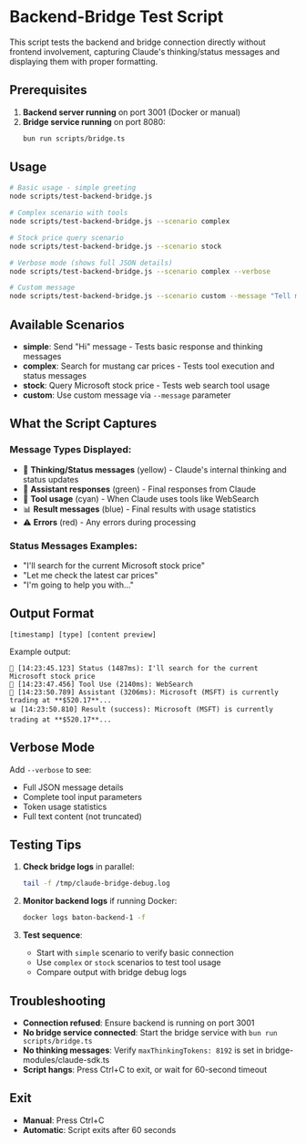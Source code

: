 # Backend-Bridge Test Script

This script tests the backend and bridge connection directly without frontend involvement, capturing Claude's thinking/status messages and displaying them with proper formatting.

## Prerequisites

1. **Backend server running** on port 3001 (Docker or manual)
2. **Bridge service running** on port 8080:
   ```bash
   bun run scripts/bridge.ts
   ```

## Usage

```bash
# Basic usage - simple greeting
node scripts/test-backend-bridge.js

# Complex scenario with tools
node scripts/test-backend-bridge.js --scenario complex

# Stock price query scenario
node scripts/test-backend-bridge.js --scenario stock

# Verbose mode (shows full JSON details)
node scripts/test-backend-bridge.js --scenario complex --verbose

# Custom message
node scripts/test-backend-bridge.js --scenario custom --message "Tell me about React hooks"
```

## Available Scenarios

- **simple**: Send "Hi" message - Tests basic response and thinking messages
- **complex**: Search for mustang car prices - Tests tool execution and status messages  
- **stock**: Query Microsoft stock price - Tests web search tool usage
- **custom**: Use custom message via `--message` parameter

## What the Script Captures

### Message Types Displayed:
- 🤔 **Thinking/Status messages** (yellow) - Claude's internal thinking and status updates
- 💬 **Assistant responses** (green) - Final responses from Claude
- 🔧 **Tool usage** (cyan) - When Claude uses tools like WebSearch
- 📊 **Result messages** (blue) - Final results with usage statistics
- ⚠️ **Errors** (red) - Any errors during processing

### Status Messages Examples:
- "I'll search for the current Microsoft stock price"
- "Let me check the latest car prices"
- "I'm going to help you with..."

## Output Format

```
[timestamp] [type] [content preview]
```

Example output:
```
🤔 [14:23:45.123] Status (1487ms): I'll search for the current Microsoft stock price
🔧 [14:23:47.456] Tool Use (2140ms): WebSearch
💬 [14:23:50.789] Assistant (3206ms): Microsoft (MSFT) is currently trading at **$520.17**...
📊 [14:23:50.810] Result (success): Microsoft (MSFT) is currently trading at **$520.17**...
```

## Verbose Mode

Add `--verbose` to see:
- Full JSON message details
- Complete tool input parameters
- Token usage statistics
- Full text content (not truncated)

## Testing Tips

1. **Check bridge logs** in parallel:
   ```bash
   tail -f /tmp/claude-bridge-debug.log
   ```

2. **Monitor backend logs** if running Docker:
   ```bash
   docker logs baton-backend-1 -f
   ```

3. **Test sequence**:
   - Start with `simple` scenario to verify basic connection
   - Use `complex` or `stock` scenarios to test tool usage
   - Compare output with bridge debug logs

## Troubleshooting

- **Connection refused**: Ensure backend is running on port 3001
- **No bridge service connected**: Start the bridge service with `bun run scripts/bridge.ts`
- **No thinking messages**: Verify `maxThinkingTokens: 8192` is set in bridge-modules/claude-sdk.ts
- **Script hangs**: Press Ctrl+C to exit, or wait for 60-second timeout

## Exit

- **Manual**: Press Ctrl+C
- **Automatic**: Script exits after 60 seconds